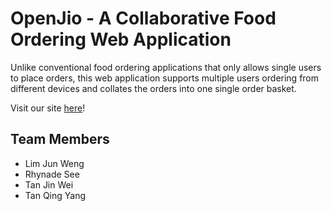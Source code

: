 # OpenJio - A Collaborative Food Ordering Web Application

Unlike conventional food ordering applications that only allows single users to place orders, this web application supports 
multiple users ordering from different devices and collates the orders into one single order basket.

Visit our site [here](https://openjio.herokuapp.com)!

## Team Members 
- Lim Jun Weng 
- Rhynade See 
- Tan Jin Wei 
- Tan Qing Yang

